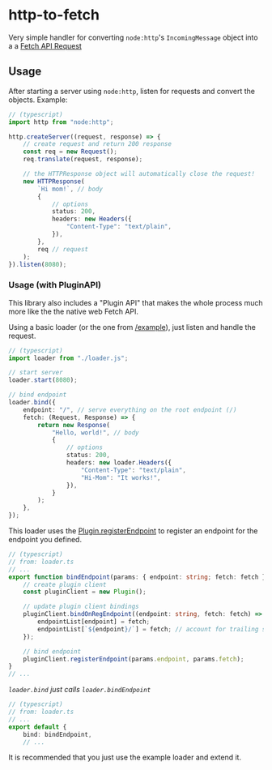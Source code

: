 # http-to-fetch

Very simple handler for converting `node:http`'s `IncomingMessage` object into a a [Fetch API Request](https://developer.mozilla.org/en-US/docs/Web/API/Request)

## Usage

After starting a server using `node:http`, listen for requests and convert the objects. Example:

```ts
// (typescript)
import http from "node:http";

http.createServer((request, response) => {
    // create request and return 200 response
    const req = new Request();
    req.translate(request, response);

    // the HTTPResponse object will automatically close the request!
    new HTTPResponse(
        `Hi mom!`, // body
        {
            // options
            status: 200,
            headers: new Headers({
                "Content-Type": "text/plain",
            }),
        },
        req // request
    );
}).listen(8080);
```

### Usage (with PluginAPI)

This library also includes a "Plugin API" that makes the whole process much more like the the native web Fetch API.

Using a basic loader (or the one from [/example](/example/loader.ts)), just listen and handle the request.

```ts
// (typescript)
import loader from "./loader.js";

// start server
loader.start(8080);

// bind endpoint
loader.bind({
    endpoint: "/", // serve everything on the root endpoint (/)
    fetch: (Request, Response) => {
        return new Response(
            "Hello, world!", // body
            {
                // options
                status: 200,
                headers: new loader.Headers({
                    "Content-Type": "text/plain",
                    "Hi-Mom": "It works!",
                }),
            }
        );
    },
});
```

This loader uses the [Plugin.registerEndpoint](https://h2f.docs.oxvs.net/classes/lib_pluginapi.Plugin.html#registerEndpoint) to register an endpoint for the endpoint you defined.

```ts
// (typescript)
// from: loader.ts
// ...
export function bindEndpoint(params: { endpoint: string; fetch: fetch }) {
    // create plugin client
    const pluginClient = new Plugin();

    // update plugin client bindings
    pluginClient.bindOnRegEndpoint((endpoint: string, fetch: fetch) => {
        endpointList[endpoint] = fetch;
        endpointList[`${endpoint}/`] = fetch; // account for trailing slash
    });

    // bind endpoint
    pluginClient.registerEndpoint(params.endpoint, params.fetch);
}
// ...
```

_`loader.bind` just calls `loader.bindEndpoint`_

```ts
// (typescript)
// from: loader.ts
// ...
export default {
    bind: bindEndpoint,
    // ...
```

It is recommended that you just use the example loader and extend it.